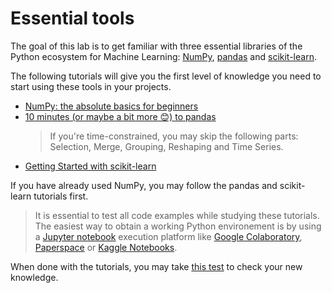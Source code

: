 # Essential tools

The goal of this lab is to get familiar with three essential libraries of the Python ecosystem for Machine Learning: [NumPy](https://numpy.org), [pandas](https://pandas.pydata.org) and [scikit-learn](https://scikit-learn.org).

The following tutorials will give you the first level of knowledge you need to start using these tools in your projects.

- [NumPy: the absolute basics for beginners](https://numpy.org/doc/stable/user/absolute_beginners.html)
- [10 minutes (or maybe a bit more 😊) to pandas](https://pandas.pydata.org/docs/user_guide/10min.html)
  > If you're time-constrained, you may skip the following parts: Selection, Merge, Grouping, Reshaping and Time Series.
- [Getting Started with scikit-learn](https://scikit-learn.org/stable/getting_started.html)

If you have already used NumPy, you may follow the pandas and scikit-learn tutorials first.

> It is essential to test all code examples while studying these tutorials. The easiest way to obtain a working Python environement is by using a [Jupyter notebook](https://jupyter.org/) execution platform like [Google Colaboratory](https://colab.research.google.com/), [Paperspace](https://www.paperspace.com/notebooks) or [Kaggle Notebooks](https://www.kaggle.com/code).

When done with the tutorials, you may take [this test](https://app.wooclap.com/IMLJFN?from=event-page) to check your new knowledge.
